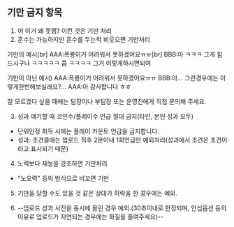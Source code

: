 ## 기만 금지 항목

1. 어 이거 왜 못깸? 이런 것은 기만 처리
2. 훈수는 가능하지만 훈수를 두는척 비웃으면 기만처리

 기만의 예시[br]
 AAA:폭룡이거 어려워서 못하겠어요ㅠㅠ[br]
 BBB:아 ㅋㅋㅋ 그게 힘드시구나 ㅋㅋㅋㅋㅋ 풉 ㅋㅋㅋㅋ 그거 이렇게하시면되여

 기만이 아닌 예시)
 AAA:폭룡이거 어려워서 못하겠어요ㅠㅠ
 BBB:아... 그런경우에는 이렇게한번해보실래요?...
 AAA:아 감사합니다 ㅎㅎ

 잘 모르겠다 싶을 때에는 팀장이나 부팀장 또는 운영진에게 직접 문의해 주세요.

3. 성과 얘기할 때 코인수/플레이수 언급 절대 금지(타인, 본인 성과 모두)
- 단위인정 취득 시에는 플레이 카운트 언급을 금지합니다.
- 성과: 초견클에는 업로드 직후 2분이내 1회언급만 예외처리(성과에서 초견은 초견이라고 표시되기 때문)

4. 노력보다 재능을 강조하면 기만처리
- "노오력" 등의 방식으로 비꼬면 기만

5. 기만을 당할 수도 있을 것 같은 상대가 허락을 한 경우에는 예외.

6. --업로드 성과 사진을 동시에 올린 경우 예외.(30초이내로 한정되며, 안심옵션 등의 이유로 업로드가 지연되는 경우에는 화질을 줄여주세요)--
